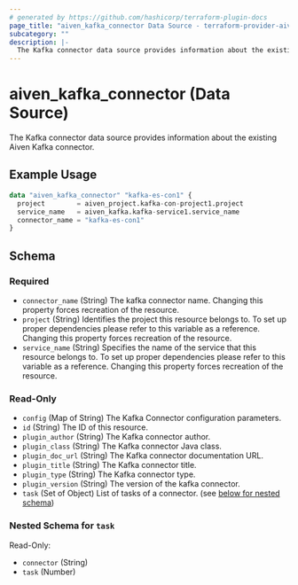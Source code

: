 ```yaml
---
# generated by https://github.com/hashicorp/terraform-plugin-docs
page_title: "aiven_kafka_connector Data Source - terraform-provider-aiven"
subcategory: ""
description: |-
  The Kafka connector data source provides information about the existing Aiven Kafka connector.
---
```


# aiven_kafka_connector (Data Source)

The Kafka connector data source provides information about the existing Aiven Kafka connector.

## Example Usage

```terraform
data "aiven_kafka_connector" "kafka-es-con1" {
  project        = aiven_project.kafka-con-project1.project
  service_name   = aiven_kafka.kafka-service1.service_name
  connector_name = "kafka-es-con1"
}
```

<!-- schema generated by tfplugindocs -->
## Schema

### Required

- `connector_name` (String) The kafka connector name. Changing this property forces recreation of the resource.
- `project` (String) Identifies the project this resource belongs to. To set up proper dependencies please refer to this variable as a reference. Changing this property forces recreation of the resource.
- `service_name` (String) Specifies the name of the service that this resource belongs to. To set up proper dependencies please refer to this variable as a reference. Changing this property forces recreation of the resource.

### Read-Only

- `config` (Map of String) The Kafka Connector configuration parameters.
- `id` (String) The ID of this resource.
- `plugin_author` (String) The Kafka connector author.
- `plugin_class` (String) The Kafka connector Java class.
- `plugin_doc_url` (String) The Kafka connector documentation URL.
- `plugin_title` (String) The Kafka connector title.
- `plugin_type` (String) The Kafka connector type.
- `plugin_version` (String) The version of the kafka connector.
- `task` (Set of Object) List of tasks of a connector. (see [below for nested schema](#nestedatt--task))

<a id="nestedatt--task"></a>
### Nested Schema for `task`

Read-Only:

- `connector` (String)
- `task` (Number)
